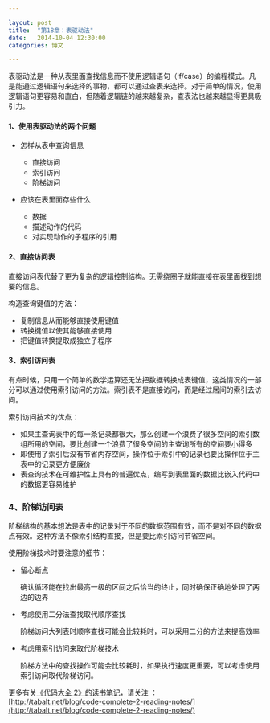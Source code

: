 ```yaml
---

layout: post
title:  "第18章：表驱动法"
date:   2014-10-04 12:30:00
categories: 博文

---
```


表驱动法是一种从表里面查找信息而不使用逻辑语句（if/case）的编程模式。凡是能通过逻辑语句来选择的事物，都可以通过查表来选择。对于简单的情况，使用逻辑语句更容易和直白，但随着逻辑链的越来越复杂，查表法也越来越显得更具吸引力。




#### 1、使用表驱动法的两个问题

* 怎样从表中查询信息

	* 直接访问
	* 索引访问
	* 阶梯访问

* 应该在表里面存些什么

	* 数据
	* 描述动作的代码
	* 对实现动作的子程序的引用
	

#### 2、直接访问表

直接访问表代替了更为复杂的逻辑控制结构。无需绕圈子就能直接在表里面找到想要的信息。

构造查询键值的方法：

* 复制信息从而能够直接使用键值
* 转换键值以使其能够直接使用
* 把键值转换提取成独立子程序

#### 3、索引访问表

有点时候，只用一个简单的数学运算还无法把数据转换成表键值，这类情况的一部分可以通过使用索引访问的方法。索引表不是直接访问，而是经过居间的索引去访问。

索引访问技术的优点：

* 如果主查询表中的每一条记录都很大，那么创建一个浪费了很多空间的索引数组所用的空间，要比创建一个浪费了很多空间的主查询所有的空间要小得多
* 即使用了索引后没有节省内存空间，操作位于索引中的记录也要比操作位于主表中的记录更方便廉价
* 表查询技术在可维护性上具有的普遍优点，编写到表里面的数据比嵌入代码中的数据更容易维护


### 4、阶梯访问表

阶梯结构的基本想法是表中的记录对于不同的数据范围有效，而不是对不同的数据点有效。这种方法不像索引结构直接，但是要比索引访问节省空间。

使用阶梯技术时要注意的细节：

* 留心断点

	确认循环能在找出最高一级的区间之后恰当的终止，同时确保正确地处理了两边的边界

* 考虑使用二分法查找取代顺序查找

	阶梯访问大列表时顺序查找可能会比较耗时，可以采用二分的方法来提高效率

* 考虑用索引访问来取代阶梯技术

	阶梯方法中的查找操作可能会比较耗时，如果执行速度更重要，可以考虑使用索引访问取代阶梯访问。



更多有关[《代码大全 2》的读书笔记](http://tabalt.net/blog/code-complete-2-reading-notes/)，请关注 ：  
[http://tabalt.net/blog/code-complete-2-reading-notes/](http://tabalt.net/blog/code-complete-2-reading-notes/)




